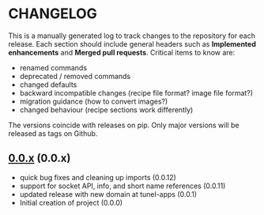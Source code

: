 # CHANGELOG

This is a manually generated log to track changes to the repository for each release.
Each section should include general headers such as **Implemented enhancements**
and **Merged pull requests**. Critical items to know are:

 - renamed commands
 - deprecated / removed commands
 - changed defaults
 - backward incompatible changes (recipe file format? image file format?)
 - migration guidance (how to convert images?)
 - changed behaviour (recipe sections work differently)

The versions coincide with releases on pip. Only major versions will be released as tags on Github.

## [0.0.x](https://github.com/tunel-apps/tunel/tree/main) (0.0.x)
 - quick bug fixes and cleaning up imports (0.0.12)
 - support for socket API, info, and short name references (0.0.11)
 - updated release with new domain at tunel-apps (0.0.1)
 - Initial creation of project (0.0.0)

